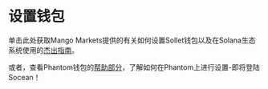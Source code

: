 # 设置钱包

单击此处获取Mango Markets提供的有关如何设置Sollet钱包以及在Solana生态系统使用的[杰出指南](https://docs.mango.markets/tutorials/creating-a-wallet)。

或者，查看Phantom钱包的[帮助部分](https://phantom.app/help/getting-started)，了解如何在Phantom上进行设置-即将登陆Socean！
